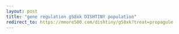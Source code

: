 ```yaml
---
layout: post
title: "gene regulation g58xk DISHTINY population"
redirect_to: https://mmore500.com/dishtiny/g58xk?treat=propagule
---
```

